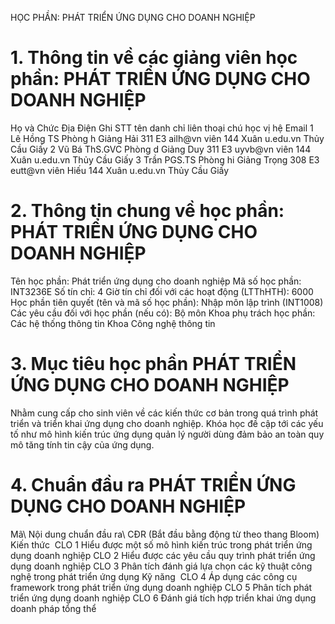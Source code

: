 HỌC PHẦN: PHÁT TRIỂN ỨNG DỤNG CHO DOANH NGHIỆP
# 1. Thông tin về các giảng viên học phần: PHÁT TRIỂN ỨNG DỤNG CHO DOANH NGHIỆP
Họ và Chức Địa Điện Ghi STT tên danh chỉ liên thoại chú học vị hệ Email 1 Lê Hồng TS Phòng h Giảng Hải 311 E3 ailh\@vn viên 144 Xuân u.edu.vn Thủy Cầu Giấy 2 Vũ Bá ThS.GVC Phòng d Giảng Duy 311 E3 uyvb\@vn viên 144 Xuân u.edu.vn Thủy Cầu Giấy 3 Trần PGS.TS Phòng hi Giảng Trọng 308 E3 eutt\@vn viên Hiếu 144 Xuân u.edu.vn Thủy Cầu Giấy
# 2. Thông tin chung về học phần: PHÁT TRIỂN ỨNG DỤNG CHO DOANH NGHIỆP
Tên học phần: Phát triển ứng dụng cho doanh nghiệp Mã số học phần: INT3236E Số tín chỉ: 4 Giờ tín chỉ đối với các hoạt động (LTThHTH): 6000 Học phần tiên quyết (tên và mã số học phần): Nhập môn lập trình (INT1008) Các yêu cầu đối với học phần (nếu có): Bộ môn Khoa phụ trách học phần: Các hệ thống thông tin Khoa Công nghệ thông tin
# 3. Mục tiêu học phần PHÁT TRIỂN ỨNG DỤNG CHO DOANH NGHIỆP
Nhằm cung cấp cho sinh viên về các kiến thức cơ bản trong quá trình phát triển và triển khai ứng dụng cho doanh nghiệp. Khóa học đề cập tới các yếu tố như mô hình kiến trúc ứng dụng quản lý người dùng đảm bảo an toàn quy mô tăng tính tin cậy của ứng dụng.
# 4. Chuẩn đầu ra PHÁT TRIỂN ỨNG DỤNG CHO DOANH NGHIỆP
Mã\ Nội dung chuẩn đầu ra\ CĐR (Bắt đầu bằng động từ theo thang Bloom) Kiến thức  CLO 1 Hiểu được một số mô hình kiến trúc trong phát triển ứng dụng doanh nghiệp CLO 2 Hiểu được các yêu cầu quy trình phát triển ứng dụng doanh nghiệp CLO 3 Phân tích đánh giá lựa chọn các kỹ thuật công nghệ trong phát triển ứng dụng Kỹ năng  CLO 4 Áp dụng các công cụ framework trong phát triển ứng dụng doanh nghiệp CLO 5 Phân tích phát triển ứng dụng doanh nghiệp CLO 6 Đánh giá tích hợp triển khai ứng dụng doanh pháp tổng thể
